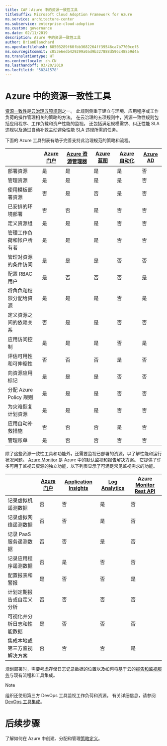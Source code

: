 ```yaml
---
title: CAF：Azure 中的资源一致性工具
titleSuffix: Microsoft Cloud Adoption Framework for Azure
ms.service: architecture-center
ms.subservice: enterprise-cloud-adoption
ms.custom: governance
ms.date: 02/11/2019
description: Azure 中的资源一致性工具
author: BrianBlanchard
ms.openlocfilehash: 68503289f60fbb3682264ff39546ca7b7700cef5
ms.sourcegitcommit: c053e6edb429299a0ad9b327888d596c48859d4a
ms.translationtype: HT
ms.contentlocale: zh-CN
ms.lasthandoff: 03/20/2019
ms.locfileid: "58241578"
---
```

# <a name="resource-consistency-tools-in-azure"></a>Azure 中的资源一致性工具

[资源一致性](overview.md)是[云治理五项规则](../governance-disciplines.md)之一。 此规则侧重于建立与环境、应用程序或工作负荷的操作管理相关的策略的方法。 在云治理的五项规则中，资源一致性规则包括应用程序、工作负载和资产性能的监视。 还包括满足规模需求、纠正性能 SLA 违规以及通过自动补救主动避免性能 SLA 违规所需的任务。

下面的 Azure 工具列表有助于完善支持此治理规范的策略和流程。

|    | [Azure 门户](https://azure.microsoft.com/features/azure-portal/)  | [Azure 资源管理器](/azure/azure-resource-manager/resource-group-overview)  | [Azure 蓝图](/azure/governance/blueprints/overview) | [Azure 自动化](/azure/automation/automation-intro) | [Azure AD](/azure/active-directory/fundamentals/active-directory-whatis) |
|---------|---------|---------|---------|---------|---------|
| 部署资源                             | 是 | 是 | 是 | 是 | 否  |
| 管理资源                             | 是 | 是 | 是 | 是 | 否  |
| 使用模板部署资源             | 否  | 是 | 否  | 是 | 否  |
| 已安排的环境部署          | 否  | 否  | 是 | 否  | 否  |
| 定义资源组                       | 是 | 是 | 是 | 否  | 否  |
| 管理工作负荷和帐户所有者           | 是 | 是 | 是 | 否  | 否  |
| 管理对资源的条件访问       | 是 | 是 | 是 | 否  | 否  |
| 配置 RBAC 用户                         | 是 | 否  | 否  | 否  | 是 |
| 将角色和权限分配给资源 | 是 | 是 | 是 | 否  | 是 |
| 定义资源之间的依赖关系        | 否  | 是 | 是 | 否  | 否  |
| 应用访问控制                         | 是 | 是 | 是 | 否  | 是 |
| 评估可用性和可伸缩性          | 否  | 否  | 否  | 是 | 否  |
| 向资源应用标记                      | 是 | 是 | 是 | 否  | 否  |
| 分配 Azure Policy 规则                    | 是 | 是 | 是 | 否  | 否  |
| 为灾难恢复计划资源         | 是 | 是 | 是 | 否  | 否  |
| 应用自动补救措施                  | 否  | 否  | 否  | 是 | 否  |
| 管理账单                               | 是 | 否  | 否  | 否  | 否  |

除了这些资源一致性工具和功能外，还需要监视已部署的资源，以了解性能和运行状况问题。 [Azure Monitor](/azure/azure-monitor/overview) 是 Azure 中的默认监视和报告解决方案。 它提供了许多可用于监视云资源的独立功能，以下列表显示了可满足常见监视需求的功能。

|                                                    | [Azure 门户](https://azure.microsoft.com/features/azure-portal/) | [Application Insights](/azure/application-insights/app-insights-overview) | [Log Analytics](/azure/azure-monitor/log-query/log-query-overview) | [Azure Monitor Rest API](/rest/api/monitor/) |
|----------------------------------------------------|--------------|----------------------|---------------|------------------------|
| 记录虚拟机遥测数据                 | 否           | 否                   | 是           | 否                     |
| 记录虚拟网络遥测数据              | 否           | 否                   | 是           | 否                     |
| 记录 PaaS 服务遥测数据                   | 否           | 否                   | 是           | 否                     |
| 记录应用程序遥测数据                     | 否           | 是                  | 否            | 否                     |
| 配置报表和警报                       | 是          | 否                   | 否            | 是                    |
| 计划定期报告或自定义分析        | 否           | 否                   | 否            | 否                     |
| 可视化并分析日志和性能数据     | 是          | 否                   | 否            | 否                     |
| 集成本地或第三方监视解决方案     | 否           | 否                   | 否            | 是                    |

规划部署时，需要考虑存储日志记录数据的位置以及如何将基于云的[报告和监视服务](../../decision-guides/log-and-report/overview.md)与现有流程和工具集成。

> [!NOTE]
> 组织还使用第三方 DevOps 工具监视工作负荷和资源。 有关详细信息，请参阅 [DevOps 工具集成](https://azure.microsoft.com/products/devops-tool-integrations/)。

# <a name="next-steps"></a>后续步骤

了解如何在 Azure 中创建、分配和管理[策略定义](/azure/governance/policy/)。
